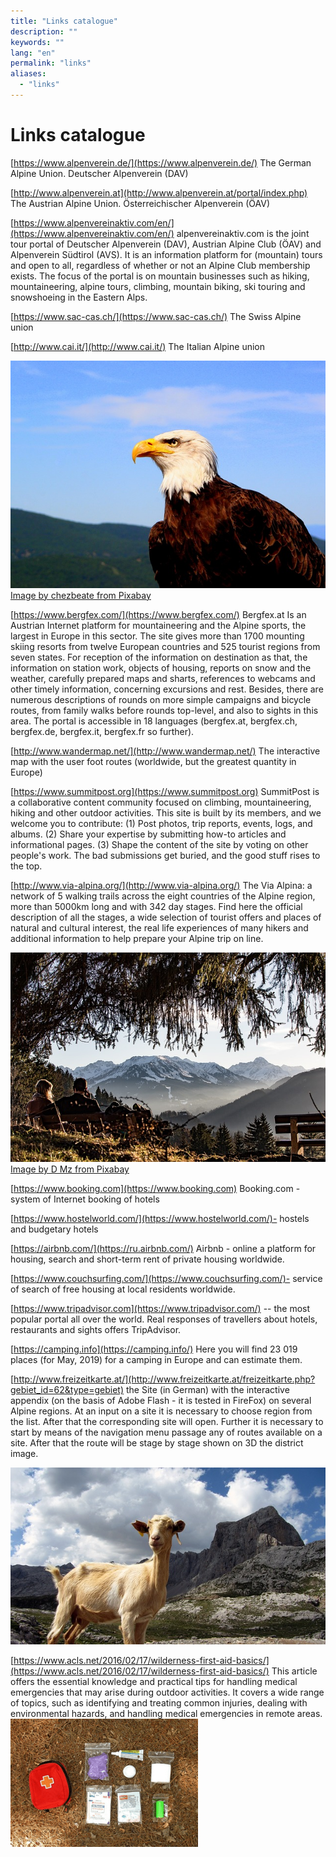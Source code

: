 ```yaml
---
title: "Links catalogue"
description: ""
keywords: ""
lang: "en"
permalink: "links"
aliases:
  - "links"
---
```



# Links catalogue

[https://www.alpenverein.de/](https://www.alpenverein.de/) The German Alpine Union. Deutscher Alpenverein (DAV)

[http://www.alpenverein.at](http://www.alpenverein.at/portal/index.php) The Austrian Alpine Union. Österreichischer Alpenverein (ÖAV)

[https://www.alpenvereinaktiv.com/en/](https://www.alpenvereinaktiv.com/en/) alpenvereinaktiv.com is the joint tour portal of Deutscher Alpenverein (DAV), Austrian Alpine Club (ÖAV) and Alpenverein Südtirol (AVS). It is an information platform for (mountain) tours and open to all, regardless of whether or not an Alpine Club membership exists. The focus of the portal is on mountain businesses such as hiking, mountaineering, alpine tours, climbing, mountain biking, ski touring and snowshoeing in the Eastern Alps.

[https://www.sac-cas.ch/](https://www.sac-cas.ch/) The Swiss Alpine union

[http://www.cai.it/](http://www.cai.it/) The Italian Alpine union

[![](../images/pixabay/eagle-1009771_640.jpg)](../images/pixabay/eagle-1009771_1280.jpg) [Image by chezbeate from Pixabay](https://pixabay.com/photos/eagle-majestic-animal-bird-freedom-1009771/)

[https://www.bergfex.com/](https://www.bergfex.com/) Bergfex.at Is an Austrian Internet platform for mountaineering and the Alpine sports, the largest in Europe in this sector. The site gives more than 1700 mounting skiing resorts from twelve European countries and 525 tourist regions from seven states. For reception of the information on destination as that, the information on station work, objects of housing, reports on snow and the weather, carefully prepared maps and sharts, references to webcams and other timely information, concerning excursions and rest. Besides, there are numerous descriptions of rounds on more simple campaigns and bicycle routes, from family walks before rounds top-level, and also to sights in this area. The portal is accessible in 18 languages (bergfex.at, bergfex.ch, bergfex.de, bergfex.it, bergfex.fr so further).

[http://www.wandermap.net/](http://www.wandermap.net/) The interactive map with the user foot routes (worldwide, but the greatest quantity in Europe)

[https://www.summitpost.org](https://www.summitpost.org) SummitPost is a collaborative content community focused on climbing, mountaineering, hiking and other outdoor activities. This site is built by its members, and we welcome you to contribute: (1) Post photos, trip reports, events, logs, and albums. (2) Share your expertise by submitting how-to articles and informational pages. (3) Shape the content of the site by voting on other people's work. The bad submissions get buried, and the good stuff rises to the top.

[http://www.via-alpina.org/](http://www.via-alpina.org/) The Via Alpina: a network of 5 walking trails across the eight countries of the Alpine region, more than 5000km long and with 342 day stages. Find here the official description of all the stages, a wide selection of tourist offers and places of natural and cultural interest, the real life experiences of many hikers and additional information to help prepare your Alpine trip on line.

[![](../images/pixabay/allgau-1094796_640.jpg)](../images/pixabay/allgau-1094796_1280.jpg) [Image by D Mz from Pixabay](https://pixabay.com/photos/allg%C3%A4u-break-rest-bank-view-1094796/)

[https://www.booking.com](https://www.booking.com) Booking.com - system of Internet booking of hotels

[https://www.hostelworld.com/](https://www.hostelworld.com/)- hostels and budgetary hotels

[https://airbnb.com/](https://ru.airbnb.com/) Airbnb - online a platform for housing, search and short-term rent of private housing worldwide.

[https://www.couchsurfing.com/](https://www.couchsurfing.com/)- service of search of free housing at local residents worldwide.

[https://www.tripadvisor.com](https://www.tripadvisor.com/) -- the most popular portal all over the world. Real responses of travellers about hotels, restaurants and sights offers TripAdvisor.

[https://camping.info](https://camping.info/) Here you will find 23 019 places (for May, 2019) for a camping in Europe and can estimate them.

[http://www.freizeitkarte.at/](http://www.freizeitkarte.at/freizeitkarte.php?gebiet_id=62&type=gebiet) the Site (in German) with the interactive appendix (on the basis of Adobe Flash - it is tested in FireFox) on several Alpine regions. At an input on a site it is necessary to choose region from the list. After that the corresponding site will open. Further it is necessary to start by means of the navigation menu passage any of routes available on a site. After that the route will be stage by stage shown on 3D the district image.

![](../images/pixabay/goat-546167_640.jpg)

[https://www.acls.net/2016/02/17/wilderness-first-aid-basics/](https://www.acls.net/2016/02/17/wilderness-first-aid-basics/) This article offers the essential knowledge and practical tips for handling medical emergencies that may arise during outdoor activities. It covers a wide range of topics, such as identifying and treating common injuries, dealing with environmental hazards, and handling medical emergencies in remote areas.  
![](../images/backpacking-first-aid-kit.png)
